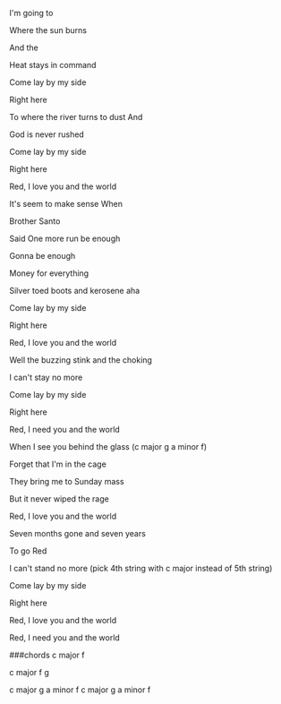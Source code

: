 I'm going to 

Where the sun burns 

And the 

Heat stays in command

Come lay by my side

Right here



To where the river turns to dust And

God is never rushed

Come lay by my side

Right here



Red, I love you and the world



It's seem to make sense When

Brother Santo 

Said One more run be enough

Gonna be enough



Money for everything

Silver toed boots and kerosene aha

Come lay by my side

Right here



Red, I love you and the world



Well the buzzing stink and the choking

I can't stay no more

Come lay by my side

Right here



Red, I need you and the world



When I see you behind the glass (c major g  a minor f)

Forget that I'm in the cage

They bring me to Sunday mass

But it never wiped the rage



Red, I love you and the world



Seven months gone and seven years

To go Red

I can't stand no more (pick 4th string with c major instead of 5th string)

Come lay by my side

Right here



Red, I love you and the world

Red, I need you and the world

###chords
c major f 

c major f g

c major g  a minor f    c major g  a minor f 
